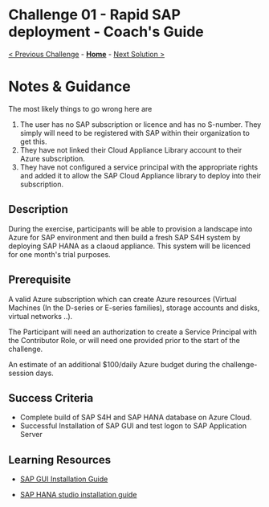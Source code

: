 # Challenge 01 - Rapid SAP deployment - Coach's Guide 

[< Previous Challenge](./Solution-00.md) - **[Home](./README.md)** - [Next Solution >](./Solution-02.md)

# Notes & Guidance

The most likely things to go wrong here are

1. The user has no SAP subscription or licence and has no S-number. They simply will need to be registered with SAP within their organization to get this.
2. They have not linked their Cloud Appliance Library account to their Azure subscription.
3. They have not configured a service principal with the appropriate rights and added it to allow the SAP Cloud Appliance library to deploy into their subscription.

## Description

During the exercise, participants will be able to provision a landscape into Azure for SAP environment and then build a fresh SAP S4H system by deploying SAP HANA as a claoud appliance. This system will be licenced for one month's trial purposes.

## Prerequisite

A valid Azure subscription which can create Azure resources (Virtual Machines (In the D-series or E-series families), storage accounts and disks, virtual networks ..).

The Participant will need an authorization to create a Service Principal with the Contributor Role, or will need one provided prior to the start of the challenge.

An estimate of an additional $100/daily Azure budget during the challenge-session days.
 
## Success Criteria
- Complete build of SAP S4H and SAP HANA database on Azure Cloud.
- Successful Installation of SAP GUI and test logon to SAP Application Server
 
## Learning Resources

- [SAP GUI Installation Guide](https://help.sap.com/viewer/1ebe3120fd734f67afc57b979c3e2d46/760.05/en-US)

- [SAP HANA studio installation guide](https://help.sap.com/viewer/a2a49126a5c546a9864aae22c05c3d0e/2.0.01/en-US)
